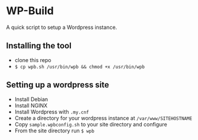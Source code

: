 # WP-Build

A quick script to setup a Wordpress instance.

## Installing the tool
* clone this repo
* `$ cp wpb.sh /usr/bin/wpb && chmod +x /usr/bin/wpb`

## Setting up a wordpress site
* Install Debian
* Install NGINX
* Install Wordpress with `.my.cnf`
* Create a directory for your wordpress instance at `/var/www/SITEHOSTNAME`
* Copy `sample.wpbconfig.sh` to your site directory and configure
* From the site directory run `$ wpb`
